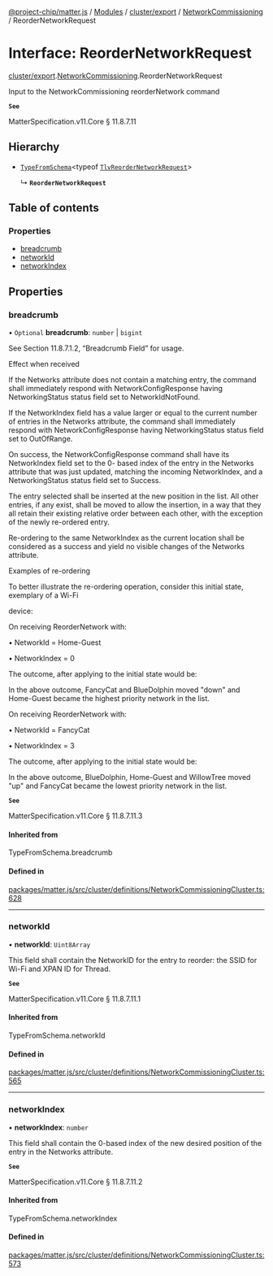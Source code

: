 [@project-chip/matter.js](../README.md) / [Modules](../modules.md) / [cluster/export](../modules/cluster_export.md) / [NetworkCommissioning](../modules/cluster_export.NetworkCommissioning.md) / ReorderNetworkRequest

# Interface: ReorderNetworkRequest

[cluster/export](../modules/cluster_export.md).[NetworkCommissioning](../modules/cluster_export.NetworkCommissioning.md).ReorderNetworkRequest

Input to the NetworkCommissioning reorderNetwork command

**`See`**

MatterSpecification.v11.Core § 11.8.7.11

## Hierarchy

- [`TypeFromSchema`](../modules/tlv_export.md#typefromschema)\<typeof [`TlvReorderNetworkRequest`](../modules/cluster_export.NetworkCommissioning.md#tlvreordernetworkrequest)\>

  ↳ **`ReorderNetworkRequest`**

## Table of contents

### Properties

- [breadcrumb](cluster_export.NetworkCommissioning.ReorderNetworkRequest.md#breadcrumb)
- [networkId](cluster_export.NetworkCommissioning.ReorderNetworkRequest.md#networkid)
- [networkIndex](cluster_export.NetworkCommissioning.ReorderNetworkRequest.md#networkindex)

## Properties

### breadcrumb

• `Optional` **breadcrumb**: `number` \| `bigint`

See Section 11.8.7.1.2, “Breadcrumb Field” for usage.

Effect when received

If the Networks attribute does not contain a matching entry, the command shall immediately respond with
NetworkConfigResponse having NetworkingStatus status field set to NetworkIdNotFound.

If the NetworkIndex field has a value larger or equal to the current number of entries in the Networks
attribute, the command shall immediately respond with NetworkConfigResponse having NetworkingStatus status
field set to OutOfRange.

On success, the NetworkConfigResponse command shall have its NetworkIndex field set to the 0- based index of
the entry in the Networks attribute that was just updated, matching the incoming NetworkIndex, and a
NetworkingStatus status field set to Success.

The entry selected shall be inserted at the new position in the list. All other entries, if any exist, shall
be moved to allow the insertion, in a way that they all retain their existing relative order between each
other, with the exception of the newly re-ordered entry.

Re-ordering to the same NetworkIndex as the current location shall be considered as a success and yield no
visible changes of the Networks attribute.

Examples of re-ordering

To better illustrate the re-ordering operation, consider this initial state, exemplary of a Wi-Fi

device:

On receiving ReorderNetwork with:

  • NetworkId = Home-Guest

  • NetworkIndex = 0

The outcome, after applying to the initial state would be:

In the above outcome, FancyCat and BlueDolphin moved "down" and Home-Guest became the highest priority
network in the list.

On receiving ReorderNetwork with:

  • NetworkId = FancyCat

  • NetworkIndex = 3

The outcome, after applying to the initial state would be:

In the above outcome, BlueDolphin, Home-Guest and WillowTree moved "up" and FancyCat became the lowest
priority network in the list.

**`See`**

MatterSpecification.v11.Core § 11.8.7.11.3

#### Inherited from

TypeFromSchema.breadcrumb

#### Defined in

[packages/matter.js/src/cluster/definitions/NetworkCommissioningCluster.ts:628](https://github.com/project-chip/matter.js/blob/6d3b6a5d957d88a9231d6ecab4bb41f8133112be/packages/matter.js/src/cluster/definitions/NetworkCommissioningCluster.ts#L628)

___

### networkId

• **networkId**: `Uint8Array`

This field shall contain the NetworkID for the entry to reorder: the SSID for Wi-Fi and XPAN ID for Thread.

**`See`**

MatterSpecification.v11.Core § 11.8.7.11.1

#### Inherited from

TypeFromSchema.networkId

#### Defined in

[packages/matter.js/src/cluster/definitions/NetworkCommissioningCluster.ts:565](https://github.com/project-chip/matter.js/blob/6d3b6a5d957d88a9231d6ecab4bb41f8133112be/packages/matter.js/src/cluster/definitions/NetworkCommissioningCluster.ts#L565)

___

### networkIndex

• **networkIndex**: `number`

This field shall contain the 0-based index of the new desired position of the entry in the Networks
attribute.

**`See`**

MatterSpecification.v11.Core § 11.8.7.11.2

#### Inherited from

TypeFromSchema.networkIndex

#### Defined in

[packages/matter.js/src/cluster/definitions/NetworkCommissioningCluster.ts:573](https://github.com/project-chip/matter.js/blob/6d3b6a5d957d88a9231d6ecab4bb41f8133112be/packages/matter.js/src/cluster/definitions/NetworkCommissioningCluster.ts#L573)
